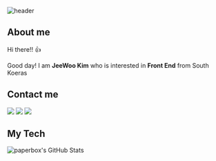 ![header](https://capsule-render.vercel.app/api?type=waving&color=timeGradient&height=200&section=header&text=JeeWoo%20Kim&fontSize=60&fontAlign=70&desc=FrontEnd%20Developer&descAlign=90&descAlignY=70)

## About me
Hi there!! 👍

Good day! I am <B>JeeWoo Kim</B> who is interested in <B>Front End</B> from South Koeras

## Contact me
<p>
  <a href="mailto:moonxlight19@gmail.com" target="_blank"><img src="https://img.shields.io/badge/moonxlight19@gmail.com-EA4335?style=flat-square&logo=Gmail&logoColor=white"/></a>
  <a href="https://www.notion.so/Seungsik-Choi-a8f4ab5f004d4a0bbb9bb37815f048a8"><img src=https://img.shields.io/badge/Notion-%2320232a.svg?style=flat-squar&logo=Notion&logoColor=%2361DAFB/></a>
  <a href="https://www.instagram.com/jeewoo_97/"><img src="https://img.shields.io/badge/instagram-E4405F?style=flat-square&logo=instagram&logoColor=white"/></a> &nbsp

## My Tech 

  
![paperbox's GitHub Stats](https://github-readme-stats.vercel.app/api?username=MoonShooting&show_icons=true&count_private=true&theme=buefy)
